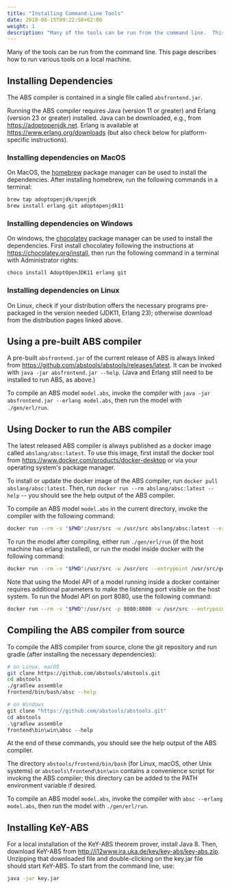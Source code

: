 ```yaml
---
title: "Installing Command-Line Tools"
date: 2018-08-15T09:22:58+02:00
weight: 1
description: "Many of the tools can be run from the command line.  This page describes how to run various tools on a local machine."
---
```


Many of the tools can be run from the command line.  This page describes
how to run various tools on a local machine.

## Installing Dependencies

The ABS compiler is contained in a single file called `absfrontend.jar`.

Running the ABS compiler requires Java (version 11 or greater) and Erlang
(version 23 or greater) installed.  Java can be downloaded, e.g., from
<https://adoptopenjdk.net>.  Erlang is available at
<https://www.erlang.org/downloads> (but also check below for platform-specific
instructions).

### Installing dependencies on MacOS

On MacOS, the [homebrew](https://brew.sh/) package manager can be used
to install the dependencies.  After installing homebrew, run the
following commands in a terminal:

```bash
brew tap adoptopenjdk/openjdk
brew install erlang git adoptopenjdk11
```

### Installing dependencies on Windows

On windows, the [chocolatey](https://chocolatey.org/) package manager
can be used to install the dependencies.  First install chocolatey
following the instructions at <https://chocolatey.org/install>, then
run the following command in a terminal with Administrator rights:

```powershell
choco install AdoptOpenJDK11 erlang git
```

### Installing dependencies on Linux

On Linux, check if your distribution offers the necessary programs
pre-packaged in the version needed (JDK11, Erlang 23); otherwise
download from the distribution pages linked above.

## Using a pre-built ABS compiler

A pre-built `absfrontend.jar` of the current release of ABS is always linked
from <https://github.com/abstools/abstools/releases/latest>.  It can be
invoked with `java -jar absfrontend.jar --help`.  (Java and Erlang still need
to be installed to run ABS, as above.)

To compile an ABS model `model.abs`, invoke the compiler with `java
-jar absfrontend.jar --erlang model.abs`, then run the model with
`./gen/erl/run`.

## Using Docker to run the ABS compiler

The latest released ABS compiler is always published as a docker image
called `abslang/absc:latest`.  To use this image, first install the
docker tool from https://www.docker.com/products/docker-desktop or
via your operating system's package manager.

To install or update the docker image of the ABS compiler, run `docker
pull abslang/absc:latest`.  Then, run `docker run --rm abslang/absc:latest
--help` -- you should see the help output of the ABS compiler.

To compile an ABS model `model.abs` in the current directory, invoke
the compiler with the following command:

```bash
docker run --rm -v "$PWD":/usr/src -w /usr/src abslang/absc:latest --erlang model.abs
```

To run the model after compiling, either run `./gen/erl/run` (if the
host machine has erlang installed), or run the model inside docker
with the following command:

```bash
docker run --rm -v "$PWD":/usr/src -w /usr/src --entrypoint /usr/src/gen/erl/run abslang/absc
```

Note that using the Model API of a model running inside a docker
container requires additional parameters to make the listening port
visible on the host system.  To run the Model API on port 8080, use
the following command:

```bash
docker run --rm -v "$PWD":/usr/src -p 8080:8080 -w /usr/src --entrypoint /usr/src/gen/erl/run abslang/absc -p 8080
```

## Compiling the ABS compiler from source

To compile the ABS compiler from source, clone the git repository and run
gradle (after installing the necessary dependencies):

```bash
# on Linux, macOS
git clone https://github.com/abstools/abstools.git
cd abstools
./gradlew assemble
frontend/bin/bash/absc --help
```

```powershell
# on Windows
git clone "https://github.com/abstools/abstools.git"
cd abstools
.\gradlew assemble
frontend\bin\win\absc --help
```

At the end of these commands, you should see the help output of the ABS
compiler.

The directory `abstools/frontend/bin/bash` (for Linux, macOS, other Unix
systems) or `abstools\frontend\bin\win` contains a convenience script for
invoking the ABS compiler; this directory can be added to the PATH environment
variable if desired.

To compile an ABS model `model.abs`, invoke the compiler with `absc
--erlang model.abs`, then run the model with `./gen/erl/run`.

## Installing KeY-ABS

For a local installation of the KeY-ABS theorem prover, install Java 8.  Then,
download KeY-ABS from http://i12www.ira.uka.de/key/key-abs/key-abs.zip.
Unzipping that downloaded file and double-clicking on the key.jar file should
start KeY-ABS.  To start from the command line, use:

```bash
java -jar key.jar
```

